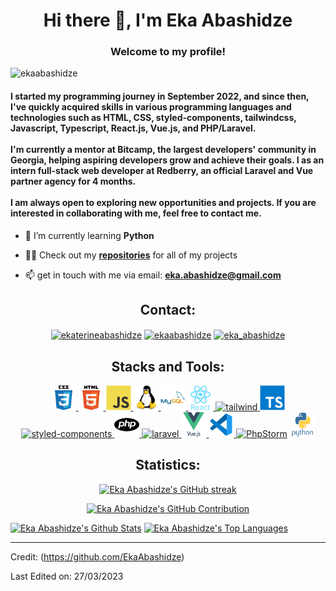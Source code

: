 <h1 align="center">Hi there 👋, I'm Eka Abashidze</h1>
<h3 align="center">Welcome to my profile!</h3>
<p align="left"> <img src="https://komarev.com/ghpvc/?username=ekaabashidze" alt="ekaabashidze" /> </p>
<h4>I started my programming journey in September 2022, and since then, I've quickly acquired skills in various programming languages and technologies such as HTML, CSS, styled-components, tailwindcss, Javascript, Typescript, React.js, Vue.js, and PHP/Laravel.
<br />
<br />
I'm currently a mentor at Bitcamp, the largest developers' community in Georgia, helping aspiring developers grow and achieve their goals. I as an intern full-stack web developer at Redberry, an official Laravel and Vue partner agency for 4 months.
<br />
<br />
I am always open to exploring new opportunities and projects. If you are interested in collaborating with me, feel free to contact me.</h4> 

- 🌱 I’m currently learning **Python**

- 👨‍💻 Check out my <a href="https://github.com/EkaAbashidze?tab=repositories"><b>repositories</b></a> for all of my projects

- 📫 get in touch with me via email: <b>eka.abashidze@gmail.com</b>

<h2 align="center"> Contact: </h2>
  
<div align="center">
  
<a href="https://www.linkedin.com/in/ekaterine-abashidze-812b8266/" target="blank"><img align="center" src="https://raw.githubusercontent.com/rahuldkjain/github-profile-readme-generator/master/src/images/icons/Social/linked-in-alt.svg" alt="ekaterineabashidze" height="30" width="40" /></a>
<a href="https://www.facebook.com/eka.abashidze10" target="blank"><img align="center" src="https://raw.githubusercontent.com/rahuldkjain/github-profile-readme-generator/master/src/images/icons/Social/facebook.svg" alt="ekaabashidze" height="30" width="40"/></a>
<a href="https://www.instagram.com/eka_abashidze/" target="_blank"><img align="center" src="https://raw.githubusercontent.com/rahuldkjain/github-profile-readme-generator/master/src/images/icons/Social/instagram.svg" alt="eka_abashidze" height="30" width="30" /></a>

</div>

<h2 align="center"> Stacks and Tools: </h2>

<p align="center">
<a href="https://www.w3schools.com/css/" target="_blank" rel="noreferrer"> <img src="https://raw.githubusercontent.com/devicons/devicon/master/icons/css3/css3-original-wordmark.svg" alt="css3" width="40" height="40"/> </a> <a href="https://www.w3.org/html/" target="_blank" rel="noreferrer"> <img src="https://raw.githubusercontent.com/devicons/devicon/master/icons/html5/html5-original-wordmark.svg" alt="html5" width="40" height="40"/> </a>
<a href="https://developer.mozilla.org/en-US/docs/Web/JavaScript" target="_blank" rel="noreferrer"> <img src="https://raw.githubusercontent.com/devicons/devicon/master/icons/javascript/javascript-original.svg" alt="javascript" width="40" height="40"/> </a>
<a href="https://www.linux.org/" target="_blank" rel="noreferrer"> <img src="https://raw.githubusercontent.com/devicons/devicon/master/icons/linux/linux-original.svg" alt="linux" width="40" height="40"/> </a> 
<a href="https://www.mysql.com/" target="_blank" rel="noreferrer"> <img src="https://raw.githubusercontent.com/devicons/devicon/master/icons/mysql/mysql-original-wordmark.svg" alt="mysql" width="40" height="40"/> </a>
<a href="https://reactjs.org/" target="_blank" rel="noreferrer"> <img src="https://raw.githubusercontent.com/devicons/devicon/master/icons/react/react-original-wordmark.svg" alt="react" width="40" height="40"/> </a>
<a href="https://tailwindcss.com/" target="_blank" rel="noreferrer"> <img src="https://www.vectorlogo.zone/logos/tailwindcss/tailwindcss-icon.svg" alt="tailwind" width="40" height="40"/> </a>
<a href="https://www.typescriptlang.org/" target="_blank" rel="noreferrer"> <img src="https://raw.githubusercontent.com/devicons/devicon/master/icons/typescript/typescript-original.svg" alt="typescript" width="40" height="40"/> </a>
<a href="https://styled-components.com/" target="_blank" rel="noreferrer"> <img src="https://raw.githubusercontent.com/styled-components/brand/master/styled-components.png" alt="styled-components" width="40" height="40"/> </a>
 <a href="https://www.php.net/" target="_blank" rel="noreferrer"> <img src="https://raw.githubusercontent.com/devicons/devicon/master/icons/php/php-plain.svg" alt="php" width="40" height="40"/> </a>
<a href="https://laravel.com/" target="_blank" rel="noreferrer"> <img src="https://cdn.worldvectorlogo.com/logos/laravel-2.svg" alt="laravel" width="40" height="40"/> </a>
<a href="https://vuejs.org/" target="_blank" rel="noreferrer"> <img src="https://raw.githubusercontent.com/devicons/devicon/master/icons/vuejs/vuejs-original-wordmark.svg" alt="vue.js" width="40" height="40"/> </a>
<a href="https://code.visualstudio.com/" target="_blank" rel="noreferrer">
<img src="https://raw.githubusercontent.com/vscode-icons/vscode-icons/master/icons/file_type_vscode.svg" alt="Visual Studio Code" width="40" height="40">
</a>
<a href="https://www.jetbrains.com/phpstorm/" target="_blank" rel="noreferrer"><img src="https://upload.wikimedia.org/wikipedia/commons/c/c9/PhpStorm_Icon.svg" alt="PhpStorm" width="40" height="40"/></a>
<a href="https://www.python.org/" target="_blank" rel="noreferrer">
  <img src="https://raw.githubusercontent.com/devicons/devicon/master/icons/python/python-original-wordmark.svg" alt="Python" width="40" height="40"/>
</a>
  
</p>


<h2 align="center"> Statistics: </h2>

<p align="center">
  <a href="https://github.com/ekaabashidze">
    <img src="https://github-readme-streak-stats.herokuapp.com/?user=ekaabashidze&theme=radical&border=7F3FBF&background=0D1117" alt="Eka Abashidze's GitHub streak"/>
  </a>
</p>

<p align="center">
  <a href="https://github.com/ekaabashidze">
    <img src="https://github-profile-summary-cards.vercel.app/api/cards/profile-details?username=ekaabashidze&theme=radical" alt="Eka Abashidze's GitHub Contribution"/>
  </a>
</p>

<a> 
  <a href="https://github.com/ekaabashidze"><img alt="Eka Abashidze's Github Stats" src="https://denvercoder1-github-readme-stats.vercel.app/api?username=ekaabashidze&show_icons=true&count_private=true&theme=react&border_color=7F3FBF&bg_color=0D1117&title_color=CDB4DB&icon_color=CDB4DB" height="192px" width="49.5%"/></a>
  <a href="https://github.com/ekaabashidze"><img alt="Eka Abashidze's Top Languages" src="https://denvercoder1-github-readme-stats.vercel.app/api/top-langs/?username=ekaabashidze&langs_count=8&layout=compact&theme=react&border_color=7F3FBF&bg_color=0D1117&title_color=CDB4DB&icon_color=CDB4DB" height="192px" width="49.5%"/></a>
  <br/>
</a>

----
Credit: (https://github.com/EkaAbashidze)

Last Edited on: 27/03/2023


<!--
**EkaAbashidze/EkaAbashidze** is a ✨ _special_ ✨ repository because its `README.md` (this file) appears on your GitHub profile.

Here are some ideas to get you started:

- 🔭 I’m currently working on ...
- 🌱 I’m currently learning ...
- 👯 I’m looking to collaborate on ...
- 🤔 I’m looking for help with ...
- 💬 Ask me about ...
- 📫 How to reach me: ...
- 😄 Pronouns: ...
- ⚡ Fun fact: ...
-->
